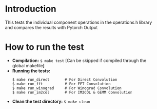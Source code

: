 # Introduction
This tests the individual component operations in the operations.h library and compares the results with Pytorch Output

# How to run the test
 * **Compilation:**   `$ make test`  [Can be skipped if compiled through the global makefile]
 * **Running the tests:**
	```
	$ make run_direct		# For Direct Convolution
	$ make run_fft			# For FFT Convolution
	$ make run_winograd		# For Winograd Convolution
	$ make run_im2col		# For IM2COL & GEMM Convolution
	```
 * **Clean the test directory:**  ```$ make clean```
